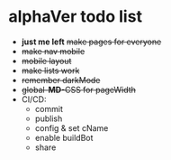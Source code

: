 # alphaVer todo list

- **just me left** ~~make pages for everyone~~
- ~~make nav mobile~~
- ~~mobile layout~~
- ~~make lists work~~
- ~~remember darkMode~~
- ~~global-**MD**-CSS for pageWidth~~
- CI/CD:
  - commit
  - publish
  - config & set cName
  - enable buildBot
  - share
